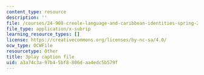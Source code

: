```yaml
---
content_type: resource
description: ''
file: /courses/24-908-creole-language-and-caribbean-identities-spring-2017/a3a74c3a97b45bf8806daa4edc5b579f_Mbz648H3IEw.vtt
file_type: application/x-subrip
learning_resource_types: []
license: https://creativecommons.org/licenses/by-nc-sa/4.0/
ocw_type: OCWFile
resourcetype: Other
title: 3play caption file
uid: a3a74c3a-97b4-5bf8-806d-aa4edc5b579f
---
```

